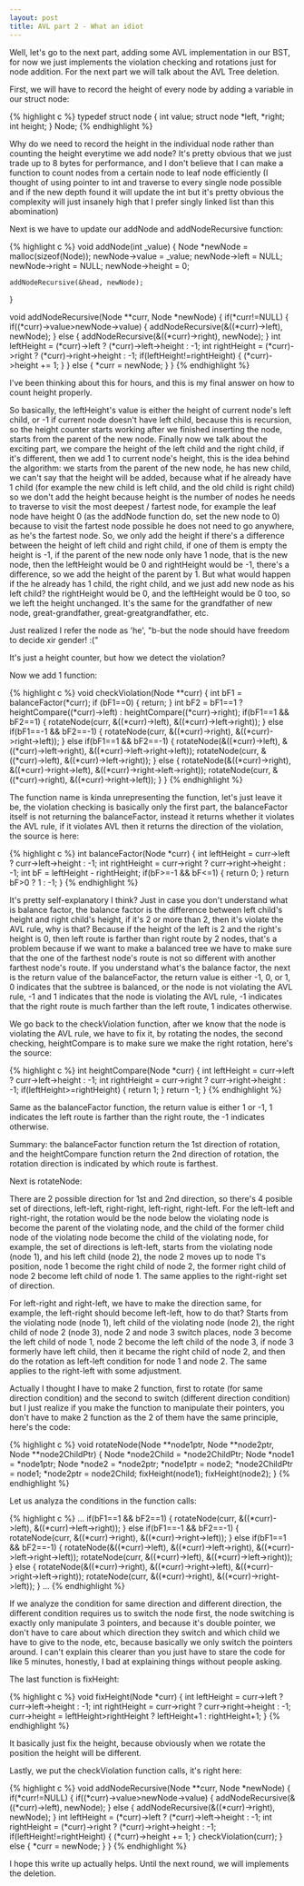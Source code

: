 ```yaml
---
layout: post
title: AVL part 2 - What an idiot
---
```


Well, let's go to the next part, adding some AVL implementation in our BST, for now we just implements the violation checking and rotations just for node addition. For the next part we will talk about the AVL Tree deletion.

First, we will have to record the height of every node by adding a variable in our struct node:

{% highlight c %}
typedef struct node
{
	int value;
	struct node *left, *right;
	int height;
} Node;
{% endhighlight %}

Why do we need to record the height in the individual node rather than counting the height everytime we add node? It's pretty obvious that we just trade up to 8 bytes for performance, and I don't believe that I can make a function to count nodes from a certain node to leaf node efficiently (I thought of using pointer to int and traverse to every single node possible and if the new depth found it will update the int but it's pretty obvious the complexity will just insanely high that I prefer singly linked list than this abomination)

Next is we have to update our addNode and addNodeRecursive function:

{% highlight c %}
void addNode(int _value)
{
	Node *newNode = malloc(sizeof(Node));
	newNode->value = _value;
	newNode->left = NULL;
	newNode->right = NULL;
	newNode->height = 0;

	addNodeRecursive(&head, newNode);
}

void addNodeRecursive(Node **curr, Node *newNode)
{
	if(*curr!=NULL)
	{
		if((*curr)->value>newNode->value)
		{
			addNodeRecursive(&((*curr)->left), newNode);
		}
		else
		{
			addNodeRecursive(&((*curr)->right), newNode);
		}
		int leftHeight = (*curr)->left ? (*curr)->left->height : -1;
		int rightHeight = (*curr)->right ? (*curr)->right->height : -1;
		if(leftHeight!=rightHeight)
		{
			(*curr)->height += 1;
		}
	}
	else
	{
		*curr = newNode;
	}
}
{% endhighlight %}

I've been thinking about this for hours, and this is my final answer on how to count height properly.

So basically, the leftHeight's value is either the height of current node's left child, or -1 if current node doesn't have left child, because this is recursion, so the height counter starts working after we finished inserting the node, starts from the parent of the new node. Finally now we talk about the exciting part, we compare the height of the left child and the right child, if it's different, then we add 1 to current node's height, this is the idea behind the algorithm: we starts from the parent of the new node, he has new child, we can't say that the height will be added, because what if he already have 1 child (for example the new child is left child, and the old child is right child) so we don't add the height because height is the number of nodes he needs to traverse to visit the most deepest / fartest node, for example the leaf node have height 0 (as the addNode function do, set the new node to 0) because to visit the fartest node possible he does not need to go anywhere, as he's the fartest node. So, we only add the height if there's a difference between the height of left child and right child, if one of them is empty the height is -1, if the parent of the new node only have 1 node, that is the new node, then the leftHeight would be 0 and rightHeight would be -1, there's a difference, so we add the height of the parent by 1. But what would happen if the he already has 1 child, the right child, and we just add new node as his left child? the rightHeight would be 0, and the leftHeight would be 0 too, so we left the height unchanged. It's the same for the grandfather of new node, great-grandfather, great-greatgrandfather, etc.

Just realized I refer the node as 'he', "b-but the node should have freedom to decide xir gender! :("

It's just a height counter, but how we detect the violation?

Now we add 1 function:

{% highlight c %}
void checkViolation(Node **curr)
{
	int bF1 = balanceFactor(*curr);
	if (bF1==0)
	{
		return;
	}
	int bF2 = bF1==1 ? heightCompare((*curr)->left) : heightCompare((*curr)->right);
	if(bF1==1 && bF2==1)
	{
		rotateNode(curr, &((*curr)->left), &((*curr)->left->right));
	}
	else if(bF1==-1 && bF2==-1)
	{
		rotateNode(curr, &((*curr)->right), &((*curr)->right->left));
	}
	else if(bF1==1 && bF2==-1)
	{
		rotateNode(&((*curr)->left), &((*curr)->left->right), &((*curr)->left->right->left));
		rotateNode(curr, &((*curr)->left), &((*curr)->left->right));
	}
	else
	{
		rotateNode(&((*curr)->right), &((*curr)->right->left), &((*curr)->right->left->right));
		rotateNode(curr, &((*curr)->right), &((*curr)->right->left));
	}
}
{% endhighlight %}

The function name is kinda unrepresenting the function, let's just leave it be, the violation checking is basically only the first part, the balanceFactor itself is not returning the balanceFactor, instead it returns whether it violates the AVL rule, if it violates AVL then it returns the direction of the violation, the source is here:

{% highlight c %}
int balanceFactor(Node *curr)
{
	int leftHeight = curr->left ? curr->left->height : -1;
	int rightHeight = curr->right ? curr->right->height : -1;
	int bF = leftHeight - rightHeight;
	if(bF>=-1 && bF<=1)
	{
		return 0;
	}
	return bF>0 ? 1 : -1;
}
{% endhighlight %}

It's pretty self-explanatory I think? Just in case you don't understand what is balance factor, the balance factor is the difference between left child's height and right child's height, if it's 2 or more than 2, then it's violate the AVL rule, why is that? Because if the height of the left is 2 and the right's height is 0, then left route is farther than right route by 2 nodes, that's a problem because if we want to make a balanced tree we have to make sure that the one of the farthest node's route is not so different with another farthest node's route. If you understand what's the balance factor, the next is the return value of the balanceFactor, the return value is either -1, 0, or 1, 0 indicates that the subtree is balanced, or the node is not violating the AVL rule, -1 and 1 indicates that the node is violating the AVL rule, -1 indicates that the right route is much farther than the left route, 1 indicates otherwise.

We go back to the checkViolation function, after we know that the node is violating the AVL rule, we have to fix it, by rotating the nodes, the second checking, heightCompare is to make sure we make the right rotation, here's the source:

{% highlight c %}
int heightCompare(Node *curr)
{
	int leftHeight = curr->left ? curr->left->height : -1;
	int rightHeight = curr->right ? curr->right->height : -1;
	if(leftHeight>=rightHeight)
	{
		return 1;
	}
	return -1;
}
{% endhighlight %}

Same as the balanceFactor function, the return value is either 1 or -1, 1 indicates the left route is farther than the right route, the -1 indicates otherwise.

Summary: the balanceFactor function return the 1st direction of rotation, and the heightCompare function return the 2nd direction of rotation, the rotation direction is indicated by which route is farthest.

Next is rotateNode:

There are 2 possible direction for 1st and 2nd direction, so there's 4 posible set of directions, left-left, right-right, left-right, right-left. For the left-left and right-right, the rotation would be the node below the violating node is become the parent of the violating node, and the child of the former child node of the violating node become the child of the violating node, for example, the set of directions is left-left, starts from the violating node (node 1), and his left child (node 2), the node 2 moves up to node 1's position, node 1 become the right child of node 2, the former right child of node 2 become left child of node 1. The same applies to the right-right set of direction.

For left-right and right-left, we have to make the direction same, for example, the left-right should become left-left, how to do that? Starts from the violating node (node 1), left child of the violating node (node 2), the right child of node 2 (node 3), node 2 and node 3 switch places, node 3 become the left child of node 1, node 2 become the left child of the node 3, if node 3 formerly have left child, then it became the right child of node 2, and then do the rotation as left-left condition for node 1 and node 2. The same applies to the right-left with some adjustment.

Actually I thought I have to make 2 function, first to rotate (for same direction condition) and the second to switch (different direction condition) but I just realize if you make the function to manipulate their pointers, you don't have to make 2 function as the 2 of them have the same principle, here's the code:

{% highlight c %}
void rotateNode(Node **node1ptr, Node **node2ptr, Node **node2ChildPtr)
{
	Node *node2Child = *node2ChildPtr;
	Node *node1 = *node1ptr;
	Node *node2 = *node2ptr;
	*node1ptr = node2;
	*node2ChildPtr = node1;
	*node2ptr = node2Child;
	fixHeight(node1);
	fixHeight(node2);
}
{% endhighlight %}

Let us analyza the conditions in the function calls:

{% highlight c %}
...
	if(bF1==1 && bF2==1)
	{
		rotateNode(curr, &((*curr)->left), &((*curr)->left->right));
	}
	else if(bF1==-1 && bF2==-1)
	{
		rotateNode(curr, &((*curr)->right), &((*curr)->right->left));
	}
	else if(bF1==1 && bF2==-1)
	{
		rotateNode(&((*curr)->left), &((*curr)->left->right), &((*curr)->left->right->left));
		rotateNode(curr, &((*curr)->left), &((*curr)->left->right));
	}
	else
	{
		rotateNode(&((*curr)->right), &((*curr)->right->left), &((*curr)->right->left->right));
		rotateNode(curr, &((*curr)->right), &((*curr)->right->left));
	}
...
{% endhighlight %}

If we analyze the condition for same direction and different direction, the different condition requires us to switch the node first, the node switching is exactly only manipulate 3 pointers, and because it's double pointer, we don't have to care about which direction they switch and which child we have to give to the node, etc, because basically we only switch the pointers around. I can't explain this clearer than you just have to stare the code for like 5 minutes, honestly, I bad at explaining things without people asking.

The last function is fixHeight:

{% highlight c %}
void fixHeight(Node *curr)
{
	int leftHeight = curr->left ? curr->left->height : -1;
	int rightHeight = curr->right ? curr->right->height : -1;
	curr->height = leftHeight>rightHeight ? leftHeight+1 : rightHeight+1;
}
{% endhighlight %}

It basically just fix the height, because obviously when we rotate the position the height will be different.

Lastly, we put the checkViolation function calls, it's right here:

{% highlight c %}
void addNodeRecursive(Node **curr, Node *newNode)
{
	if(*curr!=NULL)
	{
		if((*curr)->value>newNode->value)
		{
			addNodeRecursive(&((*curr)->left), newNode);
		}
		else
		{
			addNodeRecursive(&((*curr)->right), newNode);
		}
		int leftHeight = (*curr)->left ? (*curr)->left->height : -1;
		int rightHeight = (*curr)->right ? (*curr)->right->height : -1;
		if(leftHeight!=rightHeight)
		{
			(*curr)->height += 1;
		}
		checkViolation(curr);
	}
	else
	{
		*curr = newNode;
	}
}
{% endhighlight %}

I hope this write up actually helps. Until the next round, we will implements the deletion.
